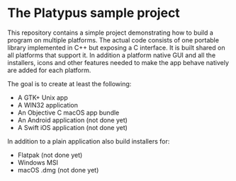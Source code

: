 # The Platypus sample project

This repository contains a simple project demonstrating how to build a
program on multiple platforms. The actual code consists of one
portable library implemented in C++ but exposing a C interface. It is
built shared on all platforms that support it. In addition a platform
native GUI and all the installers, icons and other features needed to
make the app behave natively are added for each platform.

The goal is to create at least the following:

 - A GTK+ Unix app
 - A WIN32 application
 - An Objective C macOS app bundle
 - An Android application (not done yet)
 - A Swift iOS application (not done yet)

In addition to a plain application also build installers for:

 - Flatpak (not done yet)
 - Windows MSI
 - macOS .dmg (not done yet)

